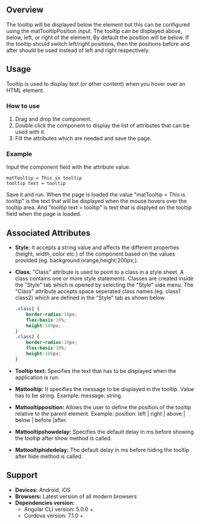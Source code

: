 ## Overview 
The tooltip will be displayed below the element but this can be configured using the matTooltipPosition input. The tooltip can be displayed above, below, left, or right of the element. By default the position will be below. If the tooltip should switch left/right positions, then the positions before and after should be used instead of left and right respectively.

## Usage
Tooltip is used to display text (or other content) when you hover over an HTML element. 

### How to use   
1. Drag and drop the component. 
2. Double click the component to display the list of attributes that can be used with it.
3. Fill the attributes which are needed and save the page.

### Example 
Input the component field with the attribute value:
``` 
matTooltip = This is tooltip
tooltip text = tooltip 
```
Save it and run.
When the page is loaded the value "matTooltip = This is tooltip" is the text that will be displayed when the mouse hovers over the tooltip area. And "tooltip text = tooltip" is text that is displyed on the tooltip field when the page is loaded.

## Associated Attributes
- **Style**: It accepts a string value and affects the different properties (height, width, color etc.) of the component based on the values provided (eg. background:orange;height:200px;).

- **Class**: "Class" attribute is used to point to a class in a style sheet. A class contains one or more style statements. Classes are created inside the "Style" tab which is opened by selecting the "Style" side menu. The "Class" attribute accepts space seperated class names (eg. class1 class2) which are defined in the "Style" tab as shown below.
    ```css
    .class1 {
        border-radius:10px;
        flex-basis:10%;
        height:100px;
    }
    .class2 {
        border-radius:10px;
        flex-basis:10%;
        height:100px;
    }
    
- **Tooltip text:** Specifies the text that has to be displayed when the application is run.
- **Mattooltip:** It specifies the message to be displayed in the tooltip. Value has to be string. Example: message: string.
- **Mattooltipposition:** Allows the user to define the position of the tooltip relative to the parent element. Example: position: left | right | above | below | before |after.
- **Mattooltipshowdelay:** Specifies the default delay in ms before showing the tooltip after show method is called.
- **Mattooltiphidedelay:** The default delay in ms before hiding the tooltip after hide method is called.

## Support
- **Devices:** Android, iOS
- **Browsers:**  Latest version of all modern browsers
- **Dependencies version:** 
    - Angular CLI version: 5.0.0 + 
    - Cordova version: 7.1.0 +
